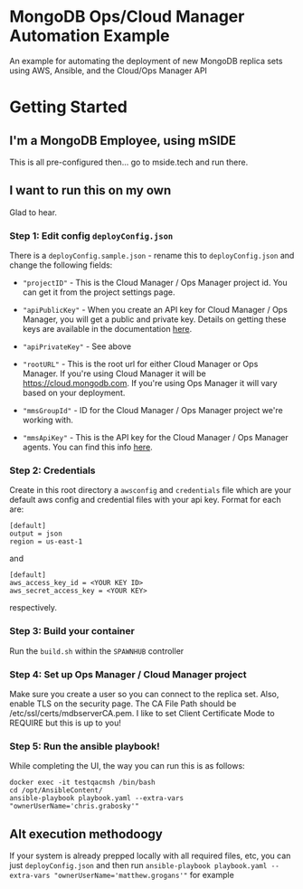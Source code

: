 # MongoDB Ops/Cloud Manager Automation Example
An example for automating the deployment of new MongoDB replica sets using AWS, Ansible, and the Cloud/Ops Manager API

# Getting Started

## I'm a MongoDB Employee, using mSIDE
This is all pre-configured then... go to mside.tech and run there.

## I want to run this on my own

Glad to hear.

### Step 1: Edit config `deployConfig.json` 
There is a `deployConfig.sample.json` - rename this to `deployConfig.json` and change the following fields:

* `"projectID"` - This is the Cloud Manager / Ops Manager project id. You can get it from the project settings page.

* `"apiPublicKey"` - When you create an API key for Cloud Manager / Ops Manager, you will get a public and private key. Details on getting these keys are available in the documentation [here](https://docs.cloudmanager.mongodb.com/tutorial/configure-public-api-access/).

* `"apiPrivateKey"` - See above

*  `"rootURL"` - This is the root url for either Cloud Manager or Ops Manager. If you're using Cloud Manager it will be https://cloud.mongodb.com. If you're using Ops Manager it will vary based on your deployment.
  
* `"mmsGroupId"` - ID for the Cloud Manager / Ops Manager project we're working with.
  
* `"mmsApiKey"` - This is the API key for the Cloud Manager / Ops Manager agents. You can find this info [here](https://docs.cloudmanager.mongodb.com/tutorial/manage-agent-api-key/).
  
### Step 2: Credentials
Create in this root directory a `awsconfig` and `credentials` file which are your default aws config and credential files with your api key. Format for each are:

```
[default]
output = json
region = us-east-1
```

and
```
[default]
aws_access_key_id = <YOUR KEY ID>
aws_secret_access_key = <YOUR KEY>
```

respectively.

### Step 3: Build your container
Run the `build.sh` within the `SPAWNHUB` controller

### Step 4: Set up Ops Manager / Cloud Manager project
Make sure you create a user so you can connect to the replica set. Also, enable TLS on the security page. The CA File Path should be /etc/ssl/certs/mdbserverCA.pem. I like to set Client Certificate Mode to REQUIRE but this is up to you!

### Step 5: Run the ansible playbook!
While completing the UI, the way you can run this is as follows:

```
docker exec -it testqacmsh /bin/bash
cd /opt/AnsibleContent/
ansible-playbook playbook.yaml --extra-vars "ownerUserName='chris.grabosky'"
```

## Alt execution methodoogy
If your system is already prepped locally with all required files, etc, you can just `deployConfig.json` and then run `ansible-playbook playbook.yaml --extra-vars "ownerUserName='matthew.grogans'"` for example